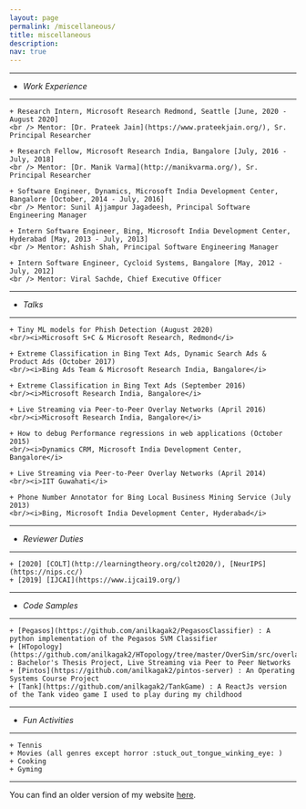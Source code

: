 ```yaml
---
layout: page
permalink: /miscellaneous/
title: miscellaneous
description: 
nav: true
---
```


---
+ *Work Experience*
---
	+ Research Intern, Microsoft Research Redmond, Seattle [June, 2020 - August 2020]
	<br /> Mentor: [Dr. Prateek Jain](https://www.prateekjain.org/), Sr. Principal Researcher

	+ Research Fellow, Microsoft Research India, Bangalore [July, 2016 - July, 2018]
	<br /> Mentor: [Dr. Manik Varma](http://manikvarma.org/), Sr. Principal Researcher

	+ Software Engineer, Dynamics, Microsoft India Development Center, Bangalore [October, 2014 - July, 2016]
	<br /> Mentor: Sunil Ajjampur Jagadeesh, Principal Software Engineering Manager

	+ Intern Software Engineer, Bing, Microsoft India Development Center, Hyderabad [May, 2013 - July, 2013]
	<br /> Mentor: Ashish Shah, Principal Software Engineering Manager

	+ Intern Software Engineer, Cycloid Systems, Bangalore [May, 2012 - July, 2012]
	<br /> Mentor: Viral Sachde, Chief Executive Officer

---
+ *Talks*
---
	+ Tiny ML models for Phish Detection (August 2020)
	<br/><i>Microsoft S+C & Microsoft Research, Redmond</i>

	+ Extreme Classification in Bing Text Ads, Dynamic Search Ads & Product Ads (October 2017)
	<br/><i>Bing Ads Team & Microsoft Research India, Bangalore</i>

	+ Extreme Classification in Bing Text Ads (September 2016)
	<br/><i>Microsoft Research India, Bangalore</i>

	+ Live Streaming via Peer-to-Peer Overlay Networks (April 2016)
	<br/><i>Microsoft Research India, Bangalore</i>

	+ How to debug Performance regressions in web applications (October 2015) 
	<br/><i>Dynamics CRM, Microsoft India Development Center, Bangalore</i>

	+ Live Streaming via Peer-to-Peer Overlay Networks (April 2014) 
	<br/><i>IIT Guwahati</i>

	+ Phone Number Annotator for Bing Local Business Mining Service (July 2013) 
	<br/><i>Bing, Microsoft India Development Center, Hyderabad</i>
 
---
+ *Reviewer Duties*
---
	+ [2020] [COLT](http://learningtheory.org/colt2020/), [NeurIPS](https://nips.cc/)
	+ [2019] [IJCAI](https://www.ijcai19.org/)
	
---
+ *Code Samples*
---
	+ [Pegasos](https://github.com/anilkagak2/PegasosClassifier) : A python implementation of the Pegasos SVM Classifier
	+ [HTopology](https://github.com/anilkagak2/HTopology/tree/master/OverSim/src/overlay/htopology) : Bachelor's Thesis Project, Live Streaming via Peer to Peer Networks
	+ [Pintos](https://github.com/anilkagak2/pintos-server) : An Operating Systems Course Project
	+ [Tank](https://github.com/anilkagak2/TankGame) : A ReactJs version of the Tank video game I used to play during my childhood

---
+ *Fun Activities*
---
	+ Tennis
	+ Movies (all genres except horror :stuck_out_tongue_winking_eye: )
	+ Cooking
	+ Gyming


---

You can find an older version of my website [here](/old_site/).

